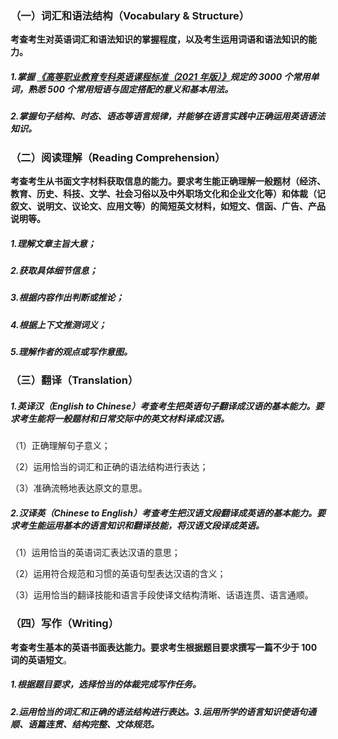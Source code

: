 ### （一）词汇和语法结构（Vocabulary & Structure）
**考查考生对英语词汇和语法知识的掌握程度，以及考生运用词语和语法知识的能力。**
##### 1.掌握 [《高等职业教育专科英语课程标准（2021 年版）》](https://www.tmi.edu.cn/uploads/2023/10/111329278652.pdf)规定的 3000 个常用单词，熟悉 500 个常用短语与固定搭配的意义和基本用法。
##### 2.掌握句子结构、时态、语态等语言规律，并能够在语言实践中正确运用英语语法知识。
### （二）阅读理解（Reading Comprehension）
**考查考生从书面文字材料获取信息的能力。要求考生能正确理解一般题材（经济、教育、历史、科技、文学、社会习俗以及中外职场文化和企业文化等）和体裁（记叙文、说明文、议论文、应用文等）的简短英文材料，如短文、信函、广告、产品说明等。**
##### 1.理解文章主旨大意；
##### 2.获取具体细节信息；
##### 3.根据内容作出判断或推论；
##### 4.根据上下文推测词义；
##### 5.理解作者的观点或写作意图。
### （三）翻译（Translation）
##### 1.英译汉（English to Chinese）考查考生把英语句子翻译成汉语的基本能力。要求考生能将一般题材和日常交际中的英文材料译成汉语。

（1）正确理解句子意义；

（2）运用恰当的词汇和正确的语法结构进行表达；

（3）准确流畅地表达原文的意思。
##### 2.汉译英（Chinese to English）考查考生把汉语文段翻译成英语的基本能力。要求考生能运用基本的语言知识和翻译技能，将汉语文段译成英语。
（1）运用恰当的英语词汇表达汉语的意思；

（2）运用符合规范和习惯的英语句型表达汉语的含义；

（3）运用恰当的翻译技能和语言手段使译文结构清晰、话语连贯、语言通顺。

### （四）写作（Writing）
**考查考生基本的英语书面表达能力。要求考生根据题目要求撰写一篇不少于 100 词的英语短文**。
##### 1.根据题目要求，选择恰当的体裁完成写作任务。
##### 2.运用恰当的词汇和正确的语法结构进行表达。3.运用所学的语言知识使语句通顺、语篇连贯、结构完整、文体规范。